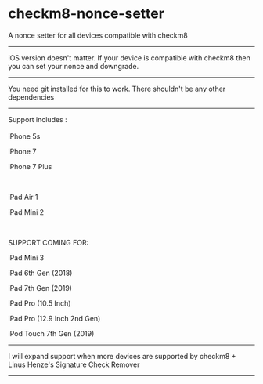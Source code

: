 # checkm8-nonce-setter
A nonce setter for all devices compatible with checkm8

-----------------------------------------

iOS version doesn't matter. If your device is compatible with checkm8 then you can set your nonce and downgrade.

-----------------------------------------

You need git installed for this to work. There shouldn't be any other dependencies

-----------------------------------------


Support includes : 
<br/>
<br/>
iPhone 5s

iPhone 7

iPhone 7 Plus


<br/>

iPad Air 1

iPad Mini 2

<br/>

SUPPORT COMING FOR:


iPad Mini 3


iPad 6th Gen (2018)

iPad 7th Gen (2019)

iPad Pro (10.5 Inch)

iPad Pro (12.9 Inch 2nd Gen)


iPod Touch 7th Gen (2019)


-----------------------------------------

I will expand support when more devices are supported by checkm8 + Linus Henze's Signature Check Remover

-----------------------------------------
